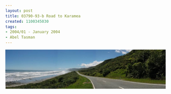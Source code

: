 ```yaml
---
layout: post
title: 03790-93-b Road to Karamea
created: 1100345030
tags:
- 2004/01 - January 2004
- Abel Tasman
---
```


<img src="/image/images/03790-93-b_road_to_karamea-1457.jpg"/>


